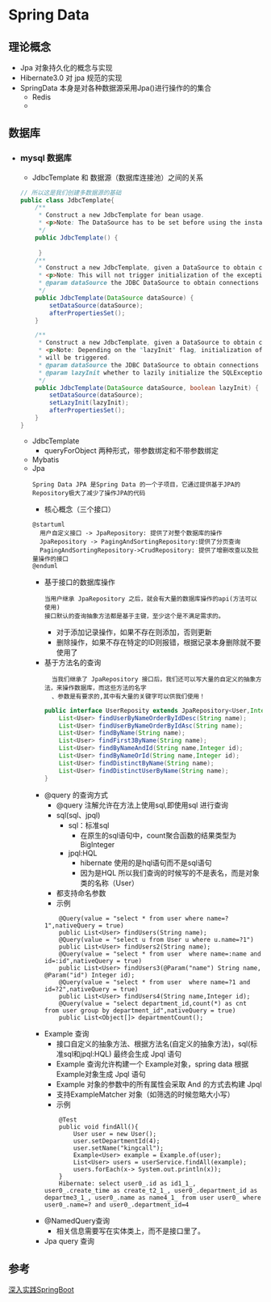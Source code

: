 # Spring Data
## 理论概念  
   - Jpa 对象持久化的概念与实现
   - Hibernate3.0 对 jpa 规范的实现
   - SpringData 本身是对各种数据源采用Jpa()进行操作的的集合 
       - Redis
       - 
## 数据库
   - ### mysql 数据库
        - JdbcTemplate 和 数据源（数据库连接池）之间的关系
        ~~~java
        // 所以这是我们创建多数据源的基础
        public class JdbcTemplate{
         	/**
         	 * Construct a new JdbcTemplate for bean usage.
         	 * <p>Note: The DataSource has to be set before using the instance.
         	 */
            public JdbcTemplate() {      
             
             }   
           	/**
           	 * Construct a new JdbcTemplate, given a DataSource to obtain connections from.
           	 * <p>Note: This will not trigger initialization of the exception translator.
           	 * @param dataSource the JDBC DataSource to obtain connections from
           	 */
           	public JdbcTemplate(DataSource dataSource) {
           		setDataSource(dataSource);
           		afterPropertiesSet();
           	}
      	
           	/**
           	 * Construct a new JdbcTemplate, given a DataSource to obtain connections from.
           	 * <p>Note: Depending on the "lazyInit" flag, initialization of the exception translator
           	 * will be triggered.
           	 * @param dataSource the JDBC DataSource to obtain connections from
           	 * @param lazyInit whether to lazily initialize the SQLExceptionTranslator
           	 */
           	public JdbcTemplate(DataSource dataSource, boolean lazyInit) {
           		setDataSource(dataSource);
           		setLazyInit(lazyInit);
           		afterPropertiesSet();
           	}
        }
       
        ~~~
        - JdbcTemplate  
            - queryForObject 两种形式，带参数绑定和不带参数绑定
        - Mybatis
        - Jpa
             ~~~text
             Spring Data JPA 是Spring Data 的一个子项目，它通过提供基于JPA的Repository极大了减少了操作JPA的代码
             ~~~
             - 核心概念（三个接口）
             ~~~puml
             @startuml
               用户自定义接口 -> JpaRepository: 提供了对整个数据库的操作
               JpaRepository -> PagingAndSortingRepository:提供了分页查询
               PagingAndSortingRepository->CrudRepository: 提供了增删改查以及批量操作的接口
             @enduml
             ~~~
            - 基于接口的数据库操作 
                ~~~text
                当用户继承 JpaRepository 之后，就会有大量的数据库操作的api(方法可以使用)
                接口默认的查询抽象方法都是基于主键，至少这个是不满足需求的。
                ~~~~
                - 对于添加记录操作，如果不存在则添加，否则更新
                - 删除操作，如果不存在特定的ID则报错，根据记录本身删除就不要使用了
            - 基于方法名的查询
                ~~~text
                  当我们继承了 JpaRepository 接口后，我们还可以写大量的自定义的抽象方法，来操作数据库，而这些方法的名字
                  、参数是有要求的,其中有大量的关键字可以供我们使用！
                ~~~
                ~~~java
                public interface UserReposity extends JpaRepository<User,Integer> {
                    List<User> findUserByNameOrderByIdDesc(String name);
                    List<User> findUserByNameOrderByIdAsc(String name);
                    List<User> findByName(String name);
                    List<User> findFirst3ByName(String name);
                    List<User> findByNameAndId(String name,Integer id);
                    List<User> findByNameOrId(String name,Integer id);
                    List<User> findDistinctByName(String name);
                    List<User> findDistinctUserByName(String name);       
                }
                ~~~
            - @query 的查询方式
                - @query 注解允许在方法上使用sql,即使用sql 进行查询
                - sql(sql、jpql)
                    - sql：标准sql  
                        - 在原生的sql语句中，count聚合函数的结果类型为BigInteger
                    - jpql:HQL
                        - hibernate 使用的是hql语句而不是sql语句
                        - 因为是HQL 所以我们查询的时候写的不是表名，而是对象类的名称（User）
                - 都支持命名参数
                - 示例 
                ~~~text
                    @Query(value = "select * from user where name=?1",nativeQuery = true)
                    public List<User> findUsers(String name);
                    @Query(value = "select u from User u where u.name=?1")
                    public List<User> findUsers2(String name);
                    @Query(value = "select * from user  where name=:name and id=:id",nativeQuery = true)
                    public List<User> findUsers3(@Param("name") String name, @Param("id") Integer id);
                    @Query(value = "select * from user  where name=?1 and id=?2",nativeQuery = true)
                    public List<User> findUsers4(String name,Integer id);
                    @Query(value = "select department_id,count(*) as cnt from user group by department_id",nativeQuery = true)
                    public List<Object[]> departmentCount();
                ~~~
            - Example 查询
                - 接口自定义的抽象方法、根据方法名(自定义的抽象方法)，sql(标准sql和jpql:HQL) 最终会生成 Jpql 语句
                - Example 查询允许构建一个 Example对象，spring data 根据 Example对象生成 Jpql 语句
                - Example 对象的参数中的所有属性会采取 And 的方式去构建 Jpql
                - 支持ExampleMatcher 对象（如筛选的时候忽略大小写）
                - 示例
                ~~~text
                    @Test
                    public void findAll(){
                        User user = new User();
                        user.setDepartmentId(4);
                        user.setName("kingcall");
                        Example<User> example = Example.of(user);
                        List<User> users = userService.findAll(example);
                        users.forEach(x-> System.out.println(x));
                    }
                    Hibernate: select user0_.id as id1_1_, user0_.create_time as create_t2_1_, user0_.department_id as departme3_1_, user0_.name as name4_1_ from user user0_ where user0_.name=? and user0_.department_id=4
                ~~~
            - @NamedQuery查询
               - 相关信息需要写在实体类上，而不是接口里了。
            - Jpa query 查询
## 参考
   [深入实践SpringBoot](https://github.com/chenfromsz)